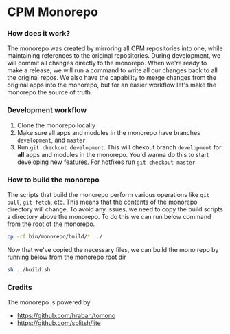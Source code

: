 # CPM Monorepo

### How does it work?
The monorepo was created by mirroring all CPM repositories into one, while maintaining references to the original repositories. During development, we will commit all changes directly to the monorepo. When we're ready to make a release, we will run a command to write all our changes back to all the original repos. We also have the capability to merge changes from the original apps into the monorepo, but for an easier workflow let's make the monorepo the source of truth.

### Development workflow
1. Clone the monorepo locally
2. Make sure all apps and modules in the monorepo have branches `development`, and `master`
3. Run `git checkout development`. This will chekout branch `development` for **all** apps and modules in the monorepo. You'd wanna do this to start developing new features. For hotfixes run `git checkout master`

### How to build the monorepo
The scripts that build the monorepo perform various operations like `git pull`, `git fetch`, etc. This means that the contents of the monorepo directory will change. To avoid any issues, we need to copy the build scripts a directory above the monorepo. To do this we can run below command from the root of the monorepo.
```bash
cp -rf bin/monorepo/build/* ../
```
Now that we've copied the necessary files, we can build the mono repo by running below from the monorepo root dir
```bash
sh ../build.sh
```
### Credits
The monorepo is powered by
- https://github.com/hraban/tomono
- https://github.com/splitsh/lite
